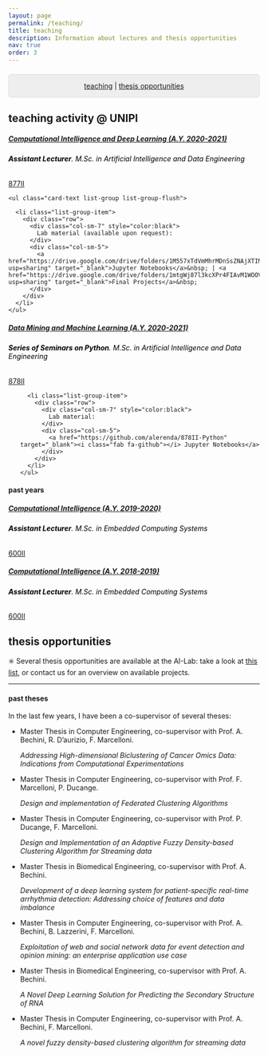```yaml
---
layout: page
permalink: /teaching/
title: teaching
description: Information about lectures and thesis opportunities
nav: true
order: 3
---
```


<p style="background: rgba(0,0,0,0.06) none repeat scroll 0% 0%; border: 1px solid rgb(222, 222, 222); padding: 1em; border-radius: 5px; text-align: center; margin-top:20px">
<a href="#teaching">teaching</a> |  <a href="#thesis">thesis opportunities</a><br>

<h2 id="teaching" class="mt-5">teaching activity @ UNIPI</h2>

<div class="card class mt-3">
  <div class="p-3">
    <div class="row">
      <div class="col-sm-10">
        <h5 class="card-title"><a href="https://unimap.unipi.it/registri/dettregistriNEW.php?re=3310093::::&ri=5933" target="_blank">Computational Intelligence and Deep Learning (A.Y. 2020-2021)</a></h5>
        <h6 class="card-subtitle font-italic" style="color:black"><b>Assistant Lecturer</b>. M.Sc. in Artificial Intelligence and Data Engineering</h6>
      </div>
      <div class="col-sm-2 text-sm-right">
        <span class="badge">
          <a href="https://esami.unipi.it/programma.php?c=48214&aa=2020&docente=LAZZERINI&insegnamento=&sd=0" target="_blank">877II</a>
        </span>
      </div>
    </div>
    
    <ul class="card-text list-group list-group-flush">
      
      <li class="list-group-item">
        <div class="row">
          <div class="col-sm-7" style="color:black">
            Lab material (available upon request):
          </div>
          <div class="col-sm-5">
            <a href="https://drive.google.com/drive/folders/1M557xTdVmMhrMDnSsZNAjXTIMey8gk4H?usp=sharing" target="_blank">Jupyter Notebooks</a>&nbsp; | <a href="https://drive.google.com/drive/folders/1mtgWj87l3kcXPr4FIAvM1WOOVd4bVDHM?usp=sharing" target="_blank">Final Projects</a>&nbsp;
          </div>
        </div>
      </li>
    </ul>
    
  </div>
</div>

<div class="card class mt-3">
  <div class="p-3">
    <div class="row">
      <div class="col-sm-10">
        <h5 class="card-title"><a href="https://unimap.unipi.it/registri/dettregistriNEW.php?re=3310927::::&ri=8716" target="_blank">Data Mining and Machine Learning (A.Y. 2020-2021)</a></h5>
        <h6 class="card-subtitle font-italic" style="color:black"><b>Series of Seminars on Python</b>. M.Sc. in Artificial Intelligence and Data Engineering</h6>
      </div>
      <div class="col-sm-2 text-sm-right">
        <span class="badge">
          <a href="https://esami.unipi.it/programma.php?c=48213&aa=2020&docente=MARCELLONI&insegnamento=&sd=0" target="_blank">878II</a>
        </span>
      </div>
    </div>
	    <ul class="card-text list-group list-group-flush">
      
      <li class="list-group-item">
        <div class="row">
          <div class="col-sm-7" style="color:black">
            Lab material:
          </div>
          <div class="col-sm-5">
            <a href="https://github.com/alerenda/878II-Python" target="_blank"><i class="fab fa-github"></i> Jupyter Notebooks</a>
          </div>
        </div>
      </li>
    </ul>
  </div>
</div>


<h4 class="mt-3">past years</h4>

<div class="card class mt-3">
  <div class="p-3">
    <div class="row">
      <div class="col-sm-10">
        <h5 class="card-title"><a href="https://unimap.unipi.it/registri/dettregistriNEW.php?re=3296479::::&ri=5933" target="_blank">Computational Intelligence (A.Y. 2019-2020)</a></h5>
        <h6 class="card-subtitle font-italic" style="color:black"><b>Assistant Lecturer</b>. M.Sc. in Embedded Computing Systems</h6>
      </div>
      <div class="col-sm-2 text-sm-right">
        <span class="badge">
          <a href="https://esami.unipi.it/esami2/programma.php?pg=ects&c=41999" target="_blank">600II</a>
        </span>
      </div>
    </div>
  </div>
</div>


<div class="card class mt-3">
  <div class="p-3">
    <div class="row">
      <div class="col-sm-10">
        <h5 class="card-title"><a href="https://unimap.unipi.it/registri/dettregistriNEW.php?re=3286032::::&ri=5933" target="_blank">Computational Intelligence (A.Y. 2018-2019)</a></h5>
        <h6 class="card-subtitle font-italic" style="color:black"><b>Assistant Lecturer</b>. M.Sc. in Embedded Computing Systems</h6>
      </div>
      <div class="col-sm-2 text-sm-right">
        <span class="badge">
          <a href="https://esami.unipi.it/esami2/programma.php?pg=ects&c=41999" target="_blank">600II</a>
        </span>
      </div>
    </div>
    
  </div>
</div>


<h2 class="mt-5" id="thesis">thesis opportunities</h2>

:eight_spoked_asterisk: Several thesis opportunities are available at the AI-Lab: take a look at <a href="#" target="_blank">this list</a>, or contact us for an overview on available projects.

<hr />


<h4 id="thesis">past theses</h4>
In the last few years, I have been a co-supervisor of several theses: 
<ul class="publications">
    <li class="publications">Master Thesis in Computer Engineering, co-supervisor with Prof. A. Bechini, R. D’aurizio, F. Marcelloni. 
	<p><i>Addressing High-dimensional Biclustering of Cancer Omics Data: Indications from Computational Experimentations</i></p></li>
    <li>Master Thesis in Computer Engineering, co-supervisor with Prof. F. Marcelloni, P. Ducange. 
	<p><i>Design and implementation of Federated Clustering Algorithms</i></p></li>
    <li>Master Thesis in Computer Engineering, co-supervisor with Prof. P. Ducange, F. Marcelloni. 
	<p><i>Design and Implementation of an Adaptive Fuzzy Density-based Clustering Algorithm for Streaming data</i></p></li>
    <li>Master Thesis in Biomedical Engineering, co-supervisor with Prof. A. Bechini. 
	<p><i>Development of a deep learning system for patient-specific real-time arrhythmia detection: Addressing choice of features and data imbalance</i></p></li>
    <li>Master Thesis in Computer Engineering, co-supervisor with Prof. A. Bechini, B. Lazzerini, F. Marcelloni. 
	<p><i>Exploitation of web and social network data for event detection and opinion mining: an enterprise application use case</i></p></li>
	<li>Master Thesis in Biomedical Engineering, co-supervisor with Prof. A. Bechini. 
	<p><i>A Novel Deep Learning Solution for Predicting the Secondary Structure of RNA</i></p></li>
	<li>Master Thesis in Computer Engineering, co-supervisor with Prof. A. Bechini, F. Marcelloni. 
	<p><i>A novel fuzzy density-based clustering algorithm for streaming data</i></p></li>
</ul>

